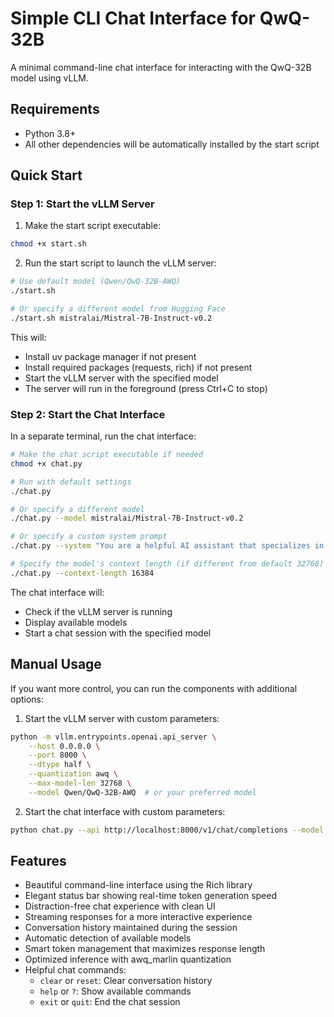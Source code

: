 # Simple CLI Chat Interface for QwQ-32B

A minimal command-line chat interface for interacting with the QwQ-32B model using vLLM.

## Requirements

- Python 3.8+
- All other dependencies will be automatically installed by the start script

## Quick Start

### Step 1: Start the vLLM Server

1. Make the start script executable:
```bash
chmod +x start.sh
```

2. Run the start script to launch the vLLM server:
```bash
# Use default model (Qwen/QwQ-32B-AWQ)
./start.sh

# Or specify a different model from Hugging Face
./start.sh mistralai/Mistral-7B-Instruct-v0.2
```

This will:
- Install uv package manager if not present
- Install required packages (requests, rich) if not present
- Start the vLLM server with the specified model
- The server will run in the foreground (press Ctrl+C to stop)

### Step 2: Start the Chat Interface

In a separate terminal, run the chat interface:

```bash
# Make the chat script executable if needed
chmod +x chat.py

# Run with default settings
./chat.py

# Or specify a different model
./chat.py --model mistralai/Mistral-7B-Instruct-v0.2

# Or specify a custom system prompt
./chat.py --system "You are a helpful AI assistant that specializes in Python programming."

# Specify the model's context length (if different from default 32768)
./chat.py --context-length 16384
```

The chat interface will:
- Check if the vLLM server is running
- Display available models
- Start a chat session with the specified model

## Manual Usage

If you want more control, you can run the components with additional options:

1. Start the vLLM server with custom parameters:
```bash
python -m vllm.entrypoints.openai.api_server \
    --host 0.0.0.0 \
    --port 8000 \
    --dtype half \
    --quantization awq \
    --max-model-len 32768 \
    --model Qwen/QwQ-32B-AWQ  # or your preferred model
```

2. Start the chat interface with custom parameters:
```bash
python chat.py --api http://localhost:8000/v1/chat/completions --model Qwen/QwQ-32B-AWQ
```

## Features

- Beautiful command-line interface using the Rich library
- Elegant status bar showing real-time token generation speed
- Distraction-free chat experience with clean UI
- Streaming responses for a more interactive experience
- Conversation history maintained during the session
- Automatic detection of available models
- Smart token management that maximizes response length
- Optimized inference with awq_marlin quantization
- Helpful chat commands:
  - `clear` or `reset`: Clear conversation history
  - `help` or `?`: Show available commands
  - `exit` or `quit`: End the chat session
